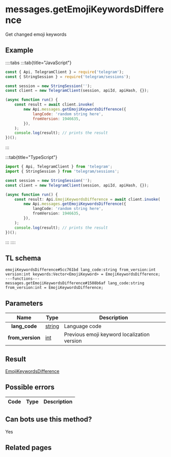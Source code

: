 # messages.getEmojiKeywordsDifference

Get changed emoji keywords

## Example

::::tabs
:::tab{title="JavaScript"}

```js
const { Api, TelegramClient } = require('telegram');
const { StringSession } = require('telegram/sessions');

const session = new StringSession('');
const client = new TelegramClient(session, apiId, apiHash, {});

(async function run() {
    const result = await client.invoke(
        new Api.messages.getEmojiKeywordsDifference({
            langCode: 'random string here',
            fromVersion: 1946635,
        }),
    );
    console.log(result); // prints the result
})();
```

:::

:::tab{title="TypeScript"}

```ts
import { Api, TelegramClient } from 'telegram';
import { StringSession } from 'telegram/sessions';

const session = new StringSession('');
const client = new TelegramClient(session, apiId, apiHash, {});

(async function run() {
    const result: Api.EmojiKeywordsDifference = await client.invoke(
        new Api.messages.getEmojiKeywordsDifference({
            langCode: 'random string here',
            fromVersion: 1946635,
        }),
    );
    console.log(result); // prints the result
})();
```

:::
::::

## TL schema

```
emojiKeywordsDifference#5cc761bd lang_code:string from_version:int version:int keywords:Vector<EmojiKeyword> = EmojiKeywordsDifference;
---functions---
messages.getEmojiKeywordsDifference#1508b6af lang_code:string from_version:int = EmojiKeywordsDifference;
```

## Parameters

|       Name       | Type                                            | Description                                 |
| :--------------: | ----------------------------------------------- | ------------------------------------------- |
|  **lang_code**   | [string](https://core.telegram.org/type/string) | Language code                               |
| **from_version** | [int](https://core.telegram.org/type/int)       | Previous emoji keyword localization version |

## Result

[EmojiKeywordsDifference](https://core.telegram.org/type/EmojiKeywordsDifference)

## Possible errors

| Code | Type | Description |
| :--: | ---- | ----------- |

## Can bots use this method?

Yes

## Related pages
